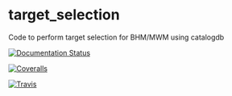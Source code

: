 target_selection
==========================

Code to perform target selection for BHM/MWM using catalogdb

[![Documentation Status](https://readthedocs.org/projects/target_selection/badge/?version=latest)](https://target_selection.readthedocs.io/en/latest/?badge=latest)

[![Coveralls](https://coveralls.io/repos/github/sdss/target_selection/badge.svg?branch=master)](https://coveralls.io/github/sdss/target_selection?branch=master)

[![Travis](https://travis-ci.org/sdss/target_selection.svg?branch=master)](https://travis-ci.org/sdss/target_selection)
